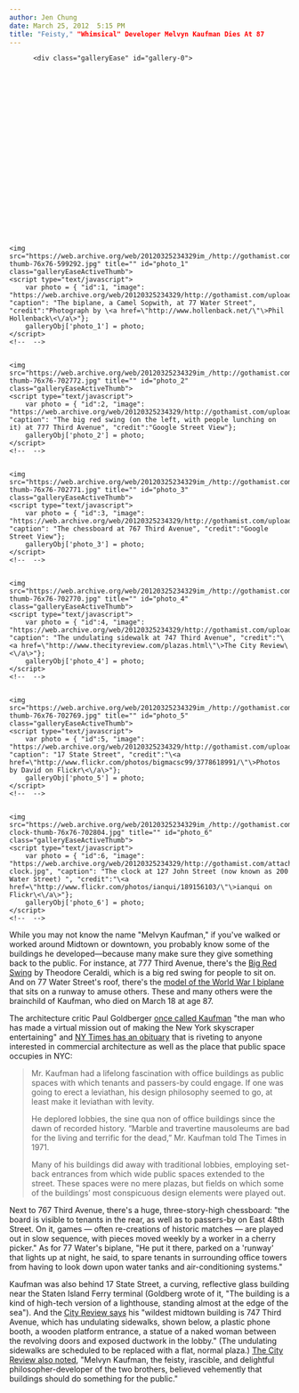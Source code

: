 ```yaml
---
author: Jen Chung
date: March 25, 2012  5:15 PM
title: "Feisty," "Whimsical" Developer Melvyn Kaufman Dies At 87
---
```


	      <div class="galleryEase" id="gallery-0">
<!-- gallery js -->
<script type="text/javascript" src="https://web.archive.org/web/20120325234329js_/http://assets.gothamistllc.com/v5/js/gallery.js"></script>
<!-- end gallery js -->

<style type="text/css">
#imgContainer {
min-height: 300px;
min-width: 300px;
background: url('https://web.archive.org/web/20120325234329im_/http://assets.gothamistllc.com/v5/images/progress.gif') center center no-repeat;
}
</style>

<!--start of gallery code-->
<a name="gallery"></a>
<div class="galleryEaseDisplayed">
<div id="imgContainer">
    <img id="galleryImg">
</div>
<div class="galleyEaseInfo"></div>
<div class="galleryEaseNext"></div>
<div class="galleryEasePrev"></div>
</div>
<div class="galleryEaseThumbs">





    <img src="https://web.archive.org/web/20120325234329im_/http://gothamist.com/assets_c/2011/02/plane77water021117-thumb-76x76-599292.jpg" title="" id="photo_1" class="galleryEaseActiveThumb">    
    <script type="text/javascript">
        var photo = { "id":1, "image": "https://web.archive.org/web/20120325234329/http://gothamist.com/upload/2011/02/plane77water021117.jpg", "caption": "The biplane, a Camel Sopwith, at 77 Water Street", "credit":"Photograph by \<a href=\"http://www.hollenback.net/\"\>Phil Hollenback\<\/a\>"};
        galleryObj['photo_1'] = photo;
    </script>
    <!--  -->
    

    <img src="https://web.archive.org/web/20120325234329im_/http://gothamist.com/assets_c/2012/03/2012_02_swing-thumb-76x76-702772.jpg" title="" id="photo_2" class="galleryEaseActiveThumb">    
    <script type="text/javascript">
        var photo = { "id":2, "image": "https://web.archive.org/web/20120325234329/http://gothamist.com/upload/2012/03/2012_02_swing.jpg", "caption": "The big red swing (on the left, with people lunching on it) at 777 Third Avenue", "credit":"Google Street View"};
        galleryObj['photo_2'] = photo;
    </script>
    <!--  -->
    

    <img src="https://web.archive.org/web/20120325234329im_/http://gothamist.com/assets_c/2012/03/2012_02_chess2-thumb-76x76-702771.jpg" title="" id="photo_3" class="galleryEaseActiveThumb">    
    <script type="text/javascript">
        var photo = { "id":3, "image": "https://web.archive.org/web/20120325234329/http://gothamist.com/upload/2012/03/2012_02_chess2.jpg", "caption": "The chessboard at 767 Third Avenue", "credit":"Google Street View"};
        galleryObj['photo_3'] = photo;
    </script>
    <!--  -->
    

    <img src="https://web.archive.org/web/20120325234329im_/http://gothamist.com/assets_c/2012/03/2012_02_747third-thumb-76x76-702770.jpg" title="" id="photo_4" class="galleryEaseActiveThumb">    
    <script type="text/javascript">
        var photo = { "id":4, "image": "https://web.archive.org/web/20120325234329/http://gothamist.com/upload/2012/03/2012_02_747third.jpg", "caption": "The undulating sidewalk at 747 Third Avenue", "credit":"\<a href=\"http://www.thecityreview.com/plazas.html\"\>The City Review\<\/a\>"};
        galleryObj['photo_4'] = photo;
    </script>
    <!--  -->
    

    <img src="https://web.archive.org/web/20120325234329im_/http://gothamist.com/assets_c/2012/03/2012_02_17state-thumb-76x76-702769.jpg" title="" id="photo_5" class="galleryEaseActiveThumb">    
    <script type="text/javascript">
        var photo = { "id":5, "image": "https://web.archive.org/web/20120325234329/http://gothamist.com/upload/2012/03/2012_02_17state.jpg", "caption": "17 State Street", "credit":"\<a href=\"http://www.flickr.com/photos/bigmacsc99/3778618991/\"\>Photos by David on Flickr\<\/a\>"};
        galleryObj['photo_5'] = photo;
    </script>
    <!--  -->
    

    <img src="https://web.archive.org/web/20120325234329im_/http://gothamist.com/assets_c/2012/03/2012_02-clock-thumb-76x76-702804.jpg" title="" id="photo_6" class="galleryEaseActiveThumb">    
    <script type="text/javascript">
        var photo = { "id":6, "image": "https://web.archive.org/web/20120325234329/http://gothamist.com/attachments/jen/2012_02-clock.jpg", "caption": "The clock at 127 John Street (now known as 200 Water Street) ", "credit":"\<a href=\"http://www.flickr.com/photos/ianqui/189156103/\"\>ianqui on Flickr\<\/a\>"};
        galleryObj['photo_6'] = photo;
    </script>
    <!--  -->
    


</div></div><p>While you may not know the name &quot;Melvyn Kaufman,&quot; if you&apos;ve walked or worked around Midtown or downtown, you probably know some of the buildings he developed&#x2014;because many make sure they give something back to the public.  For instance, at 777 Third Avenue, there&apos;s the <a href="https://web.archive.org/web/20120325234329/http://culturenow.org/entry&amp;permalink=01765&amp;seo=Big-Red-Swing_Theodore-Ceraldi">Big Red Swing</a> by Theodore Ceraldi, which is a big red swing for people to sit on. And on 77 Water Street&apos;s roof, there&apos;s the <a href="https://web.archive.org/web/20120325234329/http://gothamist.com/2011/02/17/revisiting_the_77_water_street_runw.php">model of the World War I biplane</a> that sits on a runway to amuse others. These and many others were the brainchild of Kaufman, who died on March 18 at age 87.</p>

<p>The architecture critic Paul Goldberger <a href="https://web.archive.org/web/20120325234329/http://www.nytimes.com/1988/07/17/arts/architecture-view-at-17-state-street-high-tech-passes-into-the-vernacular.html?pagewanted=all&amp;src=pm">once called Kaufman</a> &quot;the man who has made a virtual mission out of making the New York skyscraper entertaining&quot; and <a href="https://web.archive.org/web/20120325234329/http://www.nytimes.com/2012/03/25/nyregion/melvyn-kaufman-developer-who-shaped-manhattans-streetscape-dies-at-87.html">NY Times has an obituary</a> that is riveting to anyone interested in commercial architecture as well as the place that public space occupies in NYC:</p><blockquote>Mr. Kaufman had a lifelong fascination with office buildings as public spaces with which tenants and passers-by could engage. If one was going to erect a leviathan, his design philosophy seemed to go, at least make it leviathan with levity.<p></p>

<p>He deplored lobbies, the sine qua non of office buildings since the dawn of recorded history. &#x201C;Marble and travertine mausoleums are bad for the living and terrific for the dead,&#x201D; Mr. Kaufman told The Times in 1971.</p>

<p>Many of his buildings did away with traditional lobbies, employing set-back entrances from which wide public spaces extended to the street. These spaces were no mere plazas, but fields on which some of the buildings&#x2019; most conspicuous design elements were played out.</p></blockquote>Next to 767 Third Avenue, there&apos;s a huge, three-story-high chessboard: &quot;the board is visible to tenants in the rear, as well as to passers-by on East 48th Street. On it, games &#x2014; often re-creations of historic matches &#x2014; are played out in slow sequence, with pieces moved weekly by a worker in a cherry picker.&quot; As for 77 Water&apos;s biplane, &quot;He put it there, parked on a &apos;runway&apos; that lights up at night, he said, to spare tenants in surrounding office towers from having to look down upon water tanks and air-conditioning systems.&quot;<p></p>

<p>Kaufman was also behind 17 State Street, a curving, reflective glass building near the Staten Island Ferry terminal (Goldberg wrote of it, &quot;The building is a kind of high-tech version of a lighthouse, standing almost at the edge of the sea&quot;).  And the <a href="https://web.archive.org/web/20120325234329/http://www.thecityreview.com/plazas.html">City Review says</a> his &quot;wildest midtown building is 747 Third Avenue, which has undulating sidewalks, shown below, a plastic phone booth, a wooden platform entrance, a statue of a naked woman between the revolving doors and exposed ductwork in the lobby.&quot;  (The undulating sidewalks are scheduled to be replaced with a flat, normal plaza.) <a href="https://web.archive.org/web/20120325234329/http://www.cityrealty.com/nyc/financial-district/200-water-street/45791">The City Review also noted</a>, &quot;Melvyn Kaufman, the feisty, irascible, and delightful philosopher-developer of the two brothers, believed vehemently that buildings should do something for the public.&quot;</p>